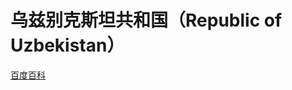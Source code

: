 # 乌兹别克斯坦共和国（Republic of Uzbekistan）

[百度百科](https://baike.baidu.com/item/%E4%B9%8C%E5%85%B9%E5%88%AB%E5%85%8B%E6%96%AF%E5%9D%A6/216568)
